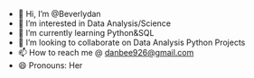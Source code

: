 - 👋 Hi, I’m @Beverlydan
- 👀 I’m interested in Data Analysis/Science
- 🌱 I’m currently learning Python&SQL
- 💞️ I’m looking to collaborate on Data Analysis Python Projects
- 📫 How to reach me @ danbee926@gmail.com
- 😄 Pronouns: Her
